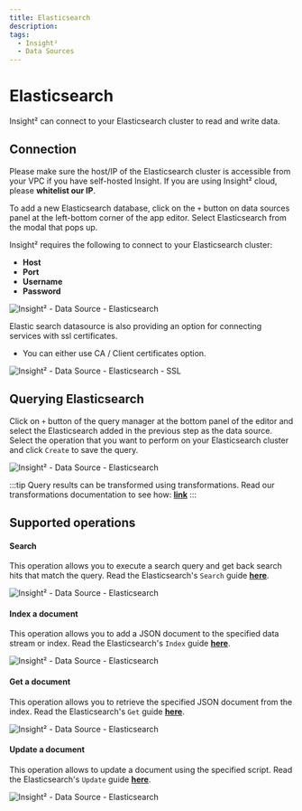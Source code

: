 ```yaml
---
title: Elasticsearch
description: 
tags:
  - Insight²
  - Data Sources
---
```


# Elasticsearch
Insight² can connect to your Elasticsearch cluster to read and write data.

## Connection
Please make sure the host/IP of the Elasticsearch cluster is accessible from your VPC if you have self-hosted Insight. If you are using Insight² cloud, please **whitelist our IP**.

To add a new Elasticsearch database, click on the `+` button on data sources panel at the left-bottom corner of the app editor. Select Elasticsearch from the modal that pops up.

Insight² requires the following to connect to your Elasticsearch cluster:
- **Host**
- **Port**
- **Username**
- **Password**



![Insight² - Data Source - Elasticsearch](/_images/insight2/datasource-reference/elasticsearch/connect.png)



Elastic search datasource is also providing an option for connecting services with ssl certificates.
- You can either use CA / Client certificates option.

![Insight² - Data Source - Elasticsearch - SSL](/_images/insight2/datasource-reference/elasticsearch/ssl.png)


## Querying Elasticsearch

Click on `+` button of the query manager at the bottom panel of the editor and select the Elasticsearch added in the previous step as the data source.
Select the operation that you want to perform on your Elasticsearch cluster and click `Create` to save the query.



![Insight² - Data Source - Elasticsearch](/_images/insight2/datasource-reference/elasticsearch/query.png)

</div>

:::tip
Query results can be transformed using transformations. Read our transformations documentation to see how: **[link](/docs/tutorial/transformations)**
:::

## Supported operations

#### Search

This operation allows you to execute a search query and get back search hits that match the query. Read the Elasticsearch's `Search` guide **[here](https://www.elastic.co/guide/en/elasticsearch/reference/current/search-search.html)**.



![Insight² - Data Source - Elasticsearch](/_images/insight2/datasource-reference/elasticsearch/elastic-search.png)

</div>

#### Index a document

This operation allows you to add a JSON document to the specified data stream or index. Read the Elasticsearch's `Index` guide **[here](https://www.elastic.co/guide/en/elasticsearch/reference/current/docs-index_.html)**.



![Insight² - Data Source - Elasticsearch](/_images/insight2/datasource-reference/elasticsearch/index.png)

</div>

#### Get a document

This operation allows you to retrieve the specified JSON document from the index. Read the Elasticsearch's `Get` guide **[here](https://www.elastic.co/guide/en/elasticsearch/reference/current/docs-get.html)**.



![Insight² - Data Source - Elasticsearch](/_images/insight2/datasource-reference/elasticsearch/get.png)

</div>

#### Update a document

This operation allows to update a document using the specified script. Read the Elasticsearch's `Update` guide **[here](https://www.elastic.co/guide/en/elasticsearch/reference/current/docs-update.html)**.



![Insight² - Data Source - Elasticsearch](/_images/insight2/datasource-reference/elasticsearch/update.png)

</div>
